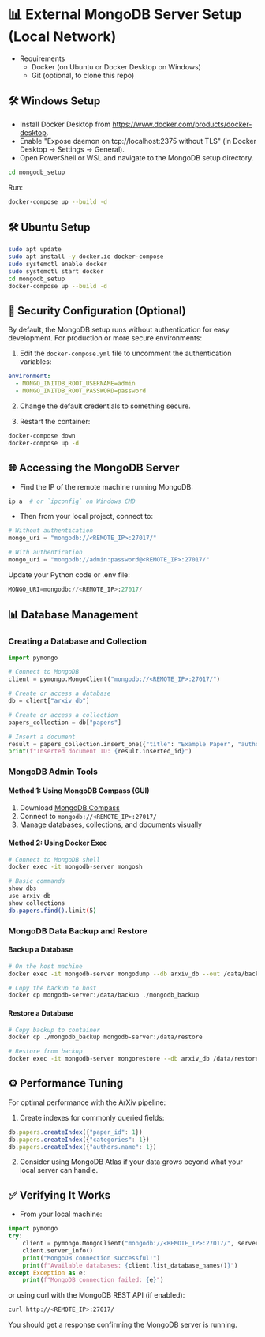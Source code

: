 # 📊 External MongoDB Server Setup (Local Network)
- Requirements
    - Docker (on Ubuntu or Docker Desktop on Windows)
    - Git (optional, to clone this repo)

## 🛠 Windows Setup
- Install Docker Desktop from https://www.docker.com/products/docker-desktop.
- Enable "Expose daemon on tcp://localhost:2375 without TLS" (in Docker Desktop → Settings → General).
- Open PowerShell or WSL and navigate to the MongoDB setup directory.
```bash
cd mongodb_setup
```
Run:
```bash
docker-compose up --build -d
```

## 🛠 Ubuntu Setup
```bash
sudo apt update
sudo apt install -y docker.io docker-compose
sudo systemctl enable docker
sudo systemctl start docker
cd mongodb_setup
docker-compose up --build -d
```

## 🔐 Security Configuration (Optional)

By default, the MongoDB setup runs without authentication for easy development. For production or more secure environments:

1. Edit the `docker-compose.yml` file to uncomment the authentication variables:
```yaml
environment:
  - MONGO_INITDB_ROOT_USERNAME=admin
  - MONGO_INITDB_ROOT_PASSWORD=password
```

2. Change the default credentials to something secure.

3. Restart the container:
```bash
docker-compose down
docker-compose up -d
```

## 🌐 Accessing the MongoDB Server
- Find the IP of the remote machine running MongoDB:
```bash
ip a  # or `ipconfig` on Windows CMD
```
- Then from your local project, connect to:
```python
# Without authentication
mongo_uri = "mongodb://<REMOTE_IP>:27017/"

# With authentication
mongo_uri = "mongodb://admin:password@<REMOTE_IP>:27017/"
```

Update your Python code or .env file:
```python
MONGO_URI=mongodb://<REMOTE_IP>:27017/
```

## 📊 Database Management

### Creating a Database and Collection

```python
import pymongo

# Connect to MongoDB
client = pymongo.MongoClient("mongodb://<REMOTE_IP>:27017/")

# Create or access a database
db = client["arxiv_db"]

# Create or access a collection
papers_collection = db["papers"]

# Insert a document
result = papers_collection.insert_one({"title": "Example Paper", "authors": ["Author 1"]})
print(f"Inserted document ID: {result.inserted_id}")
```

### MongoDB Admin Tools

#### Method 1: Using MongoDB Compass (GUI)
1. Download [MongoDB Compass](https://www.mongodb.com/products/compass)
2. Connect to `mongodb://<REMOTE_IP>:27017/`
3. Manage databases, collections, and documents visually

#### Method 2: Using Docker Exec
```bash
# Connect to MongoDB shell
docker exec -it mongodb-server mongosh

# Basic commands
show dbs
use arxiv_db
show collections
db.papers.find().limit(5)
```

### MongoDB Data Backup and Restore

#### Backup a Database
```bash
# On the host machine
docker exec -it mongodb-server mongodump --db arxiv_db --out /data/backup

# Copy the backup to host
docker cp mongodb-server:/data/backup ./mongodb_backup
```

#### Restore a Database
```bash
# Copy backup to container
docker cp ./mongodb_backup mongodb-server:/data/restore

# Restore from backup
docker exec -it mongodb-server mongorestore --db arxiv_db /data/restore/arxiv_db
```

## ⚙️ Performance Tuning

For optimal performance with the ArXiv pipeline:

1. Create indexes for commonly queried fields:
```javascript
db.papers.createIndex({"paper_id": 1})
db.papers.createIndex({"categories": 1})
db.papers.createIndex({"authors.name": 1})
```

2. Consider using MongoDB Atlas if your data grows beyond what your local server can handle.

## ✅ Verifying It Works
- From your local machine:
```python
import pymongo
try:
    client = pymongo.MongoClient("mongodb://<REMOTE_IP>:27017/", serverSelectionTimeoutMS=2000)
    client.server_info()
    print("MongoDB connection successful!")
    print(f"Available databases: {client.list_database_names()}")
except Exception as e:
    print(f"MongoDB connection failed: {e}")
```

or using curl with the MongoDB REST API (if enabled):
```bash
curl http://<REMOTE_IP>:27017/
```

You should get a response confirming the MongoDB server is running.